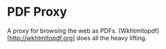 # PDF Proxy
A proxy for browsing the web as PDFs. (Wkhtmltopdf)[http://wkhtmltopdf.org] does all the heavy lifting.